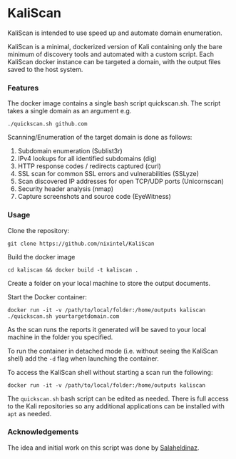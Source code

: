 # KaliScan
KaliScan is intended to use speed up and automate domain enumeration.

KaliScan is a minimal, dockerized version of Kali containing only the bare minimum of discovery tools and automated with a custom script. Each KaliScan docker instance can be targeted a domain, with the output files saved to the host system.

### Features

The docker image contains a single bash script quickscan.sh. The script takes a single domain as an argument e.g.

```./quickscan.sh github.com```

Scanning/Enumeration of the target domain is done as follows:

1) Subdomain enumeration (Sublist3r)
2) IPv4 lookups for all identified subdomains (dig) 
3) HTTP response codes / redirects captured (curl) 
4) SSL scan for common SSL errors and vulnerabilities (SSLyze) 
5) Scan discovered IP addresses for open TCP/UDP ports (Unicornscan) 
6) Security header analysis (nmap)
7) Capture screenshots and source code (EyeWitness)

### Usage

Clone the repository:

```git clone https://github.com/nixintel/KaliScan```

Build the docker image

```cd kaliscan && docker build -t kaliscan .```

Create a folder on your local machine to store the output documents.

Start the Docker container:

```docker run -it -v /path/to/local/folder:/home/outputs kaliscan ./quickscan.sh yourtargetdomain.com```

As the scan runs the reports it generated will be saved to your local machine in the folder you specified.

To run the container in detached mode (i.e. without seeing the KaliScan shell) add the ```-d``` flag when launching the container.

To access the KaliScan shell without starting a scan run the following:

```docker run -it -v /path/to/local/folder:/home/outputs kaliscan```

The ```quickscan.sh``` bash script can be edited as needed. There is full access to the Kali repositories so any additional applications can be installed with ```apt``` as needed.

### Acknowledgements

The idea and initial work on this script was done by [Salaheldinaz](https://github.com/salaheldinaz).
